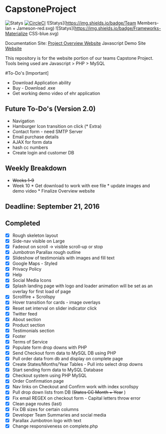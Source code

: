 # CapstoneProject

![Statys](https://img.shields.io/badge/Complete-95%25-orange.svg) [![CircleCI](https://img.shields.io/circleci/project/BrightFlair/PHP.Gt.svg?maxAge=2592000?style=flat-square)]()
![Statys](https://img.shields.io/badge/Team Members-Ian + Jameson-red.svg)
![Statys](https://img.shields.io/badge/Frameworks-Materialize CSS-blue.svg)

Documentation Site:
 [Project Overview Website](https://gorgonsmaze.github.io/CapstoneOverview/)
Javascript Demo Site
 [Website](https://gorgonsmaze.github.io/CapstoneProject/)
 
 
 This repository is for the website portion of our teams Capstone Project.
 Tools being used are Javascript > PHP > MySQL

#To-Do's [Important]
* Download Application ability
* Buy - Download .exe
* Get working demo video of ehr application


## Future To-Do's (Version 2.0)
* Navigation
 * Hamburger Icon transition on click (* Extra)
* Contact form - need SMTP Server 
* Email purchase details
* AJAX for form data
* hash cc numbers 
* Create login and customer DB

 
## Weekly Breakdown
* ~~Weeks 1-9~~ 
* Week 10
      * Get download to work with exe file
      * update images and demo video
      * Finalize Overview website

## Deadline: September 21, 2016


## Completed
 - [x] Rough skeleton layout
 - [x] Side-nav visible on Large
 - [x] Fadeout on scroll -> visible scroll-up or stop
 - [x] Jumbotron Parallax rough outline
 - [x] Slideshow of testimonials with images and fill text
 - [x] Google Maps - Styled
 - [x] Privacy Policy
 - [x] Help
 - [x] Social Media Icons
 - [x] Splash landing page with logo and loader animation
    will be set as an overlay for first load of page
 - [x] Scrollfire + Scrollspy
 - [x] Hover transition for cards - image overlays 
 - [x] Reset set interval  on slider indicator click
 - [x] Twitter feed
 - [x] About section
 - [x] Product section
 - [x] Testimonials section
 - [x] Footer
  - [x] Terms of Service 
 - [x] Populate form drop downs with PHP 
- [x] Send Checkout form data to MySQL DB using PHP
- [x] Pull order data from db and display on complete page
- [x] Create States/Months/Year Tables - Pull into select drop downs
- [x] Start sending form data to MySQL Database
- [x] Checkout system using PHP MySQL 
- [x] Order Confirmation page 
- [x] Nav links on Checkout and Confirm work with index scrollspy
- [x] Pull drop down lists from DB (~~States CC Month + Year~~ )
- [x] Fix email REGEX on checkout form - Capital letters throw error
- [x] Clean page routes (last)
- [x] Fix DB sizes for certain columns
- [x] Developer Team Summaries and social media
- [x] Parallax Jumbotron logo with text
- [x] Change responsiveness on complete.php